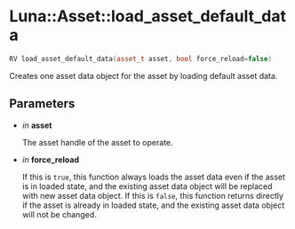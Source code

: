 # Luna::Asset::load_asset_default_data

```c++
RV load_asset_default_data(asset_t asset, bool force_reload=false)
```

Creates one asset data object for the asset by loading default asset data. 



## Parameters
* *in* **asset**

    The asset handle of the asset to operate. 

* *in* **force_reload**

    If this is `true`, this function always loads the asset data even if the asset is in loaded state, and the existing asset data object will be replaced with new asset data object. If this is `false`, this function returns directly if the asset is already in loaded state, and the existing asset data object will not be changed. 


